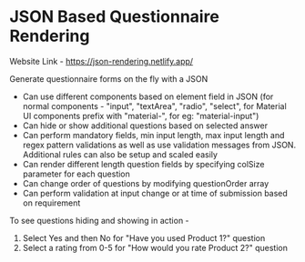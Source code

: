 # JSON Based Questionnaire Rendering

Website Link - https://json-rendering.netlify.app/

Generate questionnaire forms on the fly with a JSON

- Can use different components based on element field in JSON (for normal components - "input", "textArea", "radio", "select", for Material UI components prefix with "material-", for eg: "material-input")
- Can hide or show additional questions based on selected answer
- Can perform mandatory fields, min input length, max input length and regex pattern validations as well as use validation messages from JSON. Additional rules can also be setup and scaled easily
- Can render different length question fields by specifying colSize parameter for each question
- Can change order of questions by modifying questionOrder array
- Can perform validation at input change or at time of submission based on requirement


To see questions hiding and showing in action -
1) Select Yes and then No for "Have you used Product 1?" question
2) Select a rating from 0-5 for "How would you rate Product 2?" question
